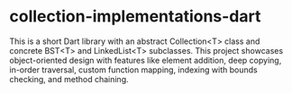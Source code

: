 # collection-implementations-dart
This is a short Dart library with an abstract Collection&lt;T> class and concrete BST&lt;T> and LinkedList&lt;T> subclasses. This project showcases object-oriented design with features like element addition, deep copying, in-order traversal, custom function mapping, indexing with bounds checking, and method chaining.
